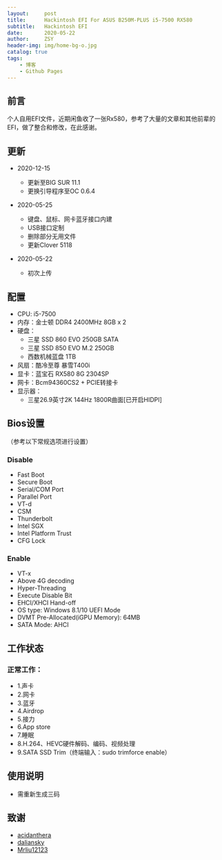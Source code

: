 ```yaml
---
layout:     post
title:      Hackintosh EFI For ASUS B250M-PLUS i5-7500 RX580
subtitle:   Hackintosh EFI
date:       2020-05-22
author:     ZSY
header-img: img/home-bg-o.jpg
catalog: true
tags:
    - 博客
    - Github Pages
---
```


## 前言

个人自用EFI文件，近期闲鱼收了一张Rx580，参考了大量的文章和其他前辈的EFI，做了整合和修改，在此感谢。

## 更新

- 2020-12-15
 	- 更新至BIG SUR 11.1
 	- 更换引导程序至OC 0.6.4

- 2020-05-25
	- 键盘、鼠标、网卡蓝牙接口内建
	- USB接口定制
	- 删除部分无用文件
	- 更新Clover 5118

- 2020-05-22
    - 初次上传

## 配置

 - CPU: i5-7500
 - 内存：金士顿 DDR4 2400MHz 8GB x 2
 - 硬盘：
      - 三星 SSD 860 EVO 250GB SATA
      - 三星 SSD 850 EVO M.2 250GB 
      - 西数机械蓝盘 1TB 
 - 风扇：酷冷至尊 暴雪T400i 
 - 显卡：蓝宝石 RX580 8G 2304SP
 - 网卡：Bcm94360CS2 + PCIE转接卡
 - 显示器：
    - 三星26.9英寸2K 144Hz 1800R曲面[已开启HIDPI]

## Bios设置
（参考以下常规选项进行设置）

### Disable
- Fast Boot
- Secure Boot
- Serial/COM Port
- Parallel Port
- VT-d
- CSM
- Thunderbolt
- Intel SGX
- Intel Platform Trust
- CFG Lock 

### Enable
- VT-x
- Above 4G decoding
- Hyper-Threading
- Execute Disable Bit
- EHCI/XHCI Hand-off
- OS type: Windows 8.1/10 UEFI Mode
- DVMT Pre-Allocated(iGPU Memory): 64MB
- SATA Mode: AHCI

## 工作状态

### 正常工作：

- 1.声卡 
- 2.网卡 
- 3.蓝牙 
- 4.Airdrop  
- 5.接力 
- 6.App store  
- 7.睡眠  
- 8.H.264、HEVC硬件解码、编码、视频处理
- 9.SATA SSD Trim（终端输入：sudo trimforce enable）

## 使用说明

- 需重新生成三码

## 致谢

 - [acidanthera](https://github.com/acidanthera)
 - [daliansky](https://github.com/daliansky/)
 - [Mrliu12123](http://bbs.pcbeta.com/viewthread-1851046-1-1.html)





















